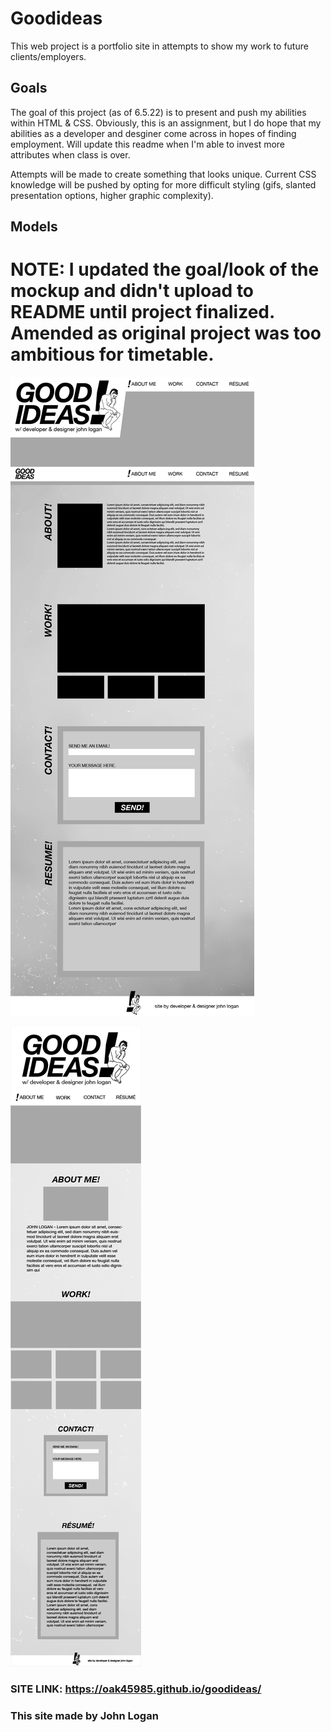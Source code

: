 # Goodideas

This web project is a portfolio site in attempts to show my work to future clients/employers.

## Goals

The goal of this project (as of 6.5.22) is to present and push my abilities within HTML & CSS. Obviously, this is an assignment, but I do hope that my abilities as a developer and desginer come across in hopes of finding employment. Will update this readme when I'm able to invest more attributes when class is over.

Attempts will be made to create something that looks unique. Current CSS knowledge will be pushed by opting for more difficult styling (gifs, slanted presentation options, higher graphic complexity).

## Models

# NOTE: I updated the goal/look of the mockup and didn't upload to README until project finalized. Amended as original project was too ambitious for timetable.

 ![desktop](./assets/images/goodideas-01update.png)

 ![small screen](./assets/images/goodideas-02update.png)
 
### SITE LINK: https://oak45985.github.io/goodideas/

### This site made by John Logan
